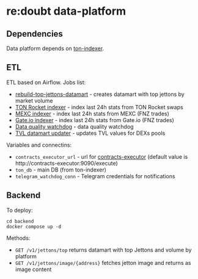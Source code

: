# re:doubt data-platform

## Dependencies

Data platform depends on [ton-indexer](https://github.com/re-doubt/ton-indexer).

## ETL

ETL based on Airflow. Jobs list:

* [rebuild-top-jettons-datamart](etl/dags/rebuild-top-jettons-datamart.py) - creates datamart with top jettons by market volume
* [TON Rocket indexer](etl/dags/ton_rocket_exchange.py) - index last 24h stats from TON Rocket swaps
* [MEXC indexer](etl/dags/mexc_exchange.py) - index last 24h stats from MEXC (FNZ trades)
* [Gate.io indexer](etl/dags/gate_io_exchange.py) - index last 24h stats from Gate.io (FNZ trades)
* [Data quality watchdog](etl/dags/data_quality_watchdog.py) - data quality watchdog
* [TVL datamart updater](etl/dags/tvl-datamart.py) - updates TVL values for DEXs pools

Variables and connectins:
* ``contracts_executor_url`` - url for [contracts-executor](https://github.com/re-doubt/ton-indexer/tree/master/contracts-executor)
(default value is http://contracts-executor:9090/execute)
* ``ton_db`` - main DB (from ton-indexer)
* ``telegram_watchdog_conn`` - Telegram credentials for notifications

## Backend

To deploy:

```shell
cd backend
docker compose up -d
```
                     
Methods:
* ``GET /v1/jettons/top`` returns datamart with top Jettons and volume by platform
* ``GET /v1/jettons/image/{address}`` fetches jetton image and returns as image content
